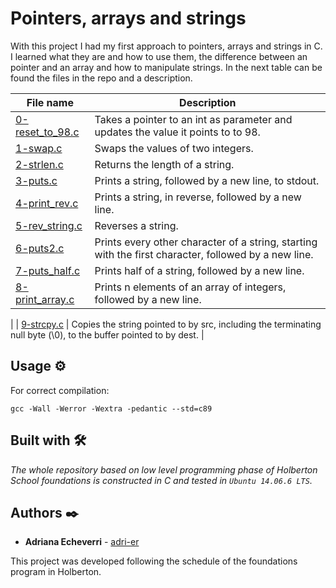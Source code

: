 # Pointers, arrays and strings

With this project I had my first approach to pointers, arrays and strings in C. I learned what they are and how to use them, the difference between an pointer and an array and how to manipulate strings. In the next table can be found the files in the repo and a description.

| File name      | Description |
| ----------- | ----------- |
| [0-reset_to_98.c](https://github.com/adri-er/holbertonschool-low_level_programming/blob/main/0x05-pointers_arrays_strings/0-reset_to_98.c) | Takes a pointer to an int as parameter and updates the value it points to to 98. |
| [1-swap.c](https://github.com/adri-er/holbertonschool-low_level_programming/blob/main/0x05-pointers_arrays_strings/1-swap.c) | Swaps the values of two integers. |
| [2-strlen.c](https://github.com/adri-er/holbertonschool-low_level_programming/blob/main/0x05-pointers_arrays_strings/2-strlen.c) | Returns the length of a string. |
| [3-puts.c](https://github.com/adri-er/holbertonschool-low_level_programming/blob/main/0x05-pointers_arrays_strings/3-puts.c) | Prints a string, followed by a new line, to stdout. |
| [4-print_rev.c](https://github.com/adri-er/holbertonschool-low_level_programming/blob/main/0x05-pointers_arrays_strings/4-print_rev.c) | Prints a string, in reverse, followed by a new line. |
| [5-rev_string.c](https://github.com/adri-er/holbertonschool-low_level_programming/blob/main/0x05-pointers_arrays_strings/5-rev_string.c) | Reverses a string. |
| [6-puts2.c](https://github.com/adri-er/holbertonschool-low_level_programming/blob/main/0x05-pointers_arrays_strings/6-puts2.c) | Prints every other character of a string, starting with the first character, followed by a new line. |
| [7-puts_half.c](https://github.com/adri-er/holbertonschool-low_level_programming/blob/main/0x05-pointers_arrays_strings/7-puts_half.c) | Prints half of a string, followed by a new line. |
| [8-print_array.c](https://github.com/adri-er/holbertonschool-low_level_programming/blob/main/0x05-pointers_arrays_strings/8-print_array.c) | Prints n elements of an array of integers, followed by a new line.
 |
| [9-strcpy.c](https://github.com/adri-er/holbertonschool-low_level_programming/blob/main/0x05-pointers_arrays_strings/9-strcpy.c) | Copies the string pointed to by src, including the terminating null byte (\0), to the buffer pointed to by dest. |

## Usage ⚙️

For correct compilation:
```
gcc -Wall -Werror -Wextra -pedantic --std=c89
```

## Built with 🛠️

_The whole repository based on low level programming phase of Holberton School foundations is constructed in C and tested in `Ubuntu 14.06.6 LTS`._

## Authors ✒️

* **Adriana Echeverri** - [adri-er](https://github.com/adri-er)

This project was developed following the schedule of the foundations program in Holberton.
